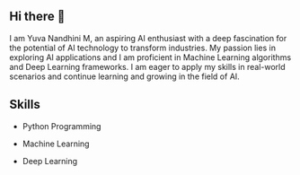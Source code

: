 ## Hi there 👋
I am Yuva Nandhini M, an aspiring AI enthusiast with a deep fascination for the potential of AI technology to transform industries. My passion lies in exploring AI applications and I am proficient in Machine Learning algorithms and Deep Learning frameworks. I am eager to apply my skills in real-world scenarios and continue learning and growing in the field of AI.
## Skills
- Python Programming

- Machine Learning
  
- Deep Learning


<!--
**YUVANANDHINI1/YUVANANDHINI1** is a ✨ _special_ ✨ repository because its `README.md` (this file) appears on your GitHub profile.

Here are some ideas to get you started:

- 🔭 I’m currently working on ...
- 🌱 I’m currently learning ...
- 👯 I’m looking to collaborate on ...
- 🤔 I’m looking for help with ...
- 💬 Ask me about ...
- 📫 How to reach me: ...
- 😄 Pronouns: ...
- ⚡ Fun fact: ...
-->
